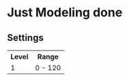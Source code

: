 # Just Modeling done


## Settings
<table>
  <tr>
	  <th> Level </th>
	  <th> Range </th>
  </tr>
  
  <tr>
	  <td> 1 </td>
  	<td> 0 - 120 </td>
  </tr>
  
</table>
